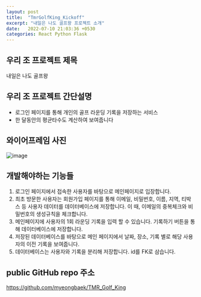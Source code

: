 ```yaml
---
layout: post
title:  "TmrGolfKing_Kickoff"
excerpt: "내일은 나도 골프왕 프로젝트 소개"
date:   2022-07-10 21:03:36 +0530
categories: React Python Flask
---
```

## 우리 조 프로젝트 제목

내일은 나도 골프왕

## 우리 조 프로젝트 간단설명

- 로그인 페이지를 통해 개인의 골프 라운딩 기록을 저장하는 서비스
- 한 달동안의 평균타수도 계산하여 보여줍니다

## 와이어프레임 사진

![image](https://user-images.githubusercontent.com/99665886/178175730-65d2e5ea-6a66-49de-9ca6-b977c7c87f3e.png)

## 개발해야하는 기능들

1. 로그인 페이지에서 접속한 사용자를 바탕으로 메인페이지로 입장합니다.
2. 최초 방문한 사용자는 회원가입 페이지를 통해 이메일, 비밀번호, 이름, 지역, 티박스 등 사용자 데이터를 데이터베이스에 저장합니다. 이 때, 이메일의 중복체크와 비밀번호의 생성규칙을 체크합니다.
3. 메인페이지에 사용자의 1회 라운딩 기록을 입력 할 수 있습니다. 기록하기 버튼을 통해 데이터베이스에 저장합니다.
4. 저장된 데이터베이스를 바탕으로 메인 페이지에서 날짜, 장소, 기록 별로 해당 사용자의 이전 기록을 보여줍니다.
5. 데이터베이스는 사용자와 기록을 분리해 저장합니다. id를 FK로 삼습니다.

## public GitHub repo 주소

https://github.com/myeongbaek/TMR_Golf_King
